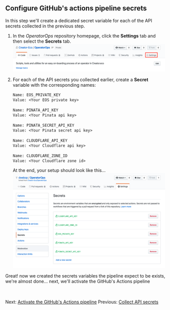 ## Configure GitHub's actions pipeline secrets  

In this step we'll create a dedicated secret variable for each of the API secrets collected in the previous step.
1. In the *OperatorOps* repository homepage, click the **Settings** tab and then select the **Secrets** tab.  
  ![github's settings tab](images/github-settings-tab.png)

2. For each of the API secrets you collected earlier, create a **Secret** variable with the corresponding names:
      ```
      Name: EOS_PRIVATE_KEY
      Value: <Your EOS private key>

      Name: PINATA_API_KEY
      Value: <Your Pinata api key>

      Name: PINATA_SECRET_API_KEY
      Value: <Your Pinata secret api key>

      Name: CLOUDFLARE_API_KEY
      Value: <Your Cloudflare api key> 

      Name: CLOUDFLARE_ZONE_ID
      Value: <Your Cloudflare zone id> 
      ```
   At the end, your setup should look like this...
     ![github's actions secrets](images/github-secret-screen.png)

Great! now we created the secrets variables the pipeline expect to be exists, we're almost done... next, we'll activate the GitHub's Actions pipeline


<br/><br/>
Next: [Activate the GitHub's Actions pipeline](09-activate-pipeline.md)
Previous: [Collect API secrets](07-collect-api-keys.md)  